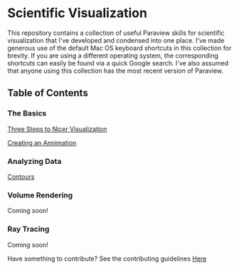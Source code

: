 # Scientific Visualization
This repository contains a collection of useful Paraview skills for scientific visualization that I've developed and condensed into one place.
I've made generous use of the default Mac OS keyboard shortcuts in this collection for brevity.
If you are using a different operating system, the corresponding shortcuts can easily be found via a quick Google search.
I've also assumed that anyone using this collection has the most recent version of Paraview.

## Table of Contents
### The Basics
[Three Steps to Nicer Visualization](Tutorials/three-steps-to-nice-visualization.md)

[Creating an Annimation](Tutorials/creating-an-annimation.md)

### Analyzing Data
[Contours](Tutorials/contours.md)

### Volume Rendering
Coming soon!

### Ray Tracing
Coming soon!

Have something to contribute? See the contributing guidelines [Here](contributing.md)
